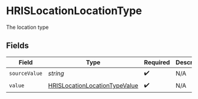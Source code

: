 # HRISLocationLocationType

The location type


## Fields

| Field                                                                                 | Type                                                                                  | Required                                                                              | Description                                                                           |
| ------------------------------------------------------------------------------------- | ------------------------------------------------------------------------------------- | ------------------------------------------------------------------------------------- | ------------------------------------------------------------------------------------- |
| `sourceValue`                                                                         | *string*                                                                              | :heavy_check_mark:                                                                    | N/A                                                                                   |
| `value`                                                                               | [HRISLocationLocationTypeValue](../../models/shared/hrislocationlocationtypevalue.md) | :heavy_check_mark:                                                                    | N/A                                                                                   |